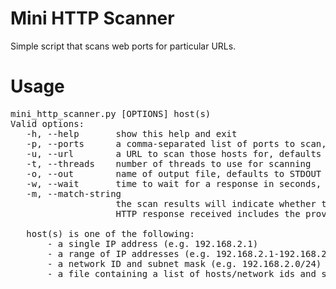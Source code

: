 # Mini HTTP Scanner

Simple script that scans web ports for particular URLs.

# Usage

<pre>mini_http_scanner.py [OPTIONS] host(s)
Valid options:
   -h, --help       show this help and exit
   -p, --ports      a comma-separated list of ports to scan, defaults to 80 and 443
   -u, --url        a URL to scan those hosts for, defaults to "/"
   -t, --threads    number of threads to use for scanning
   -o, --out        name of output file, defaults to STDOUT
   -w, --wait       time to wait for a response in seconds, default is 10 seconds
   -m, --match-string
                    the scan results will indicate whether the content of the 
                    HTTP response received includes the provided string

   host(s) is one of the following:
       - a single IP address (e.g. 192.168.2.1)
       - a range of IP addresses (e.g. 192.168.2.1-192.168.2.12)
       - a network ID and subnet mask (e.g. 192.168.2.0/24)
       - a file containing a list of hosts/network ids and subnet masks, one per line
</pre>
